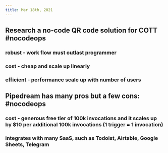 ```yaml
---
title: Mar 18th, 2021
---
```


## Research a no-code QR code solution for COTT #nocodeops
### robust - work flow must outlast programmer
### cost - cheap and scale up linearly
### efficient - performance scale up with number of users
## Pipedream has many pros but a few cons: #nocodeops
### cost - generous free tier of 100k invocations and it scales up by $10 per additional 100k invocations (1 trigger = 1 invocation)
### integrates with many SaaS, such as Todoist, Airtable, Google Sheets, Telegram
